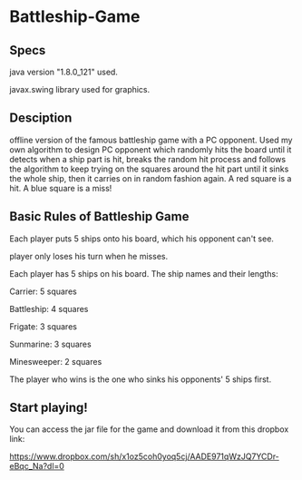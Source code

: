 # Battleship-Game
## Specs
 java version "1.8.0_121" used.
 
 javax.swing library used for graphics.

## Desciption
offline version of the famous battleship game with a PC opponent. Used my own algorithm to design PC opponent which randomly hits the board until it detects when a ship part is hit, breaks the random hit process and follows the algorithm to keep trying on the squares around the hit part until it sinks the whole ship, then it carries on in random fashion again. A red square is a hit. A blue square is a miss!

## Basic Rules of Battleship Game
Each player puts 5 ships onto his board, which his opponent can't see.

player only loses his turn when he misses.

Each player has 5 ships on his board. The ship names and their lengths:

Carrier: 5 squares

Battleship: 4 squares 

Frigate: 3 squares

Sunmarine: 3 squares

Minesweeper: 2 squares

The player who wins is the one who sinks his opponents' 5 ships first.



## Start playing!
You can access the jar file for the game and download it from this dropbox link:

https://www.dropbox.com/sh/x1oz5coh0yoq5cj/AADE971qWzJQ7YCDr-eBqc_Na?dl=0



